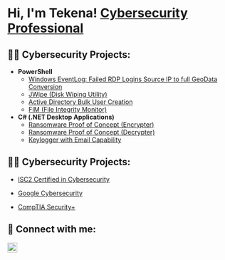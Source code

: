<h1>Hi, I'm Tekena! <a href="www.linkedin.com/in/tamunotekenajumbo/">Cybersecurity Professional</a>

<h2>👨‍💻 Cybersecurity Projects:</h2>


- <b>PowerShell</b>
  - [Windows EventLog: Failed RDP Logins Source IP to full GeoData Conversion](https://github.com/joshmadakor1/Sentinel-Lab)
  - [JWipe (Disk Wiping Utility)](https://github.com/joshmadakor1/Jwipe.PowerShell)
  - [Active Directory Bulk User Creation](https://github.com/joshmadakor1/AD_PS)
  - [FIM (File Integrity Monitor)](https://github.com/joshmadakor1/PowerShell-Integrity-FIM)
- <b>C# (.NET Desktop Applications)</b>
  - [Ransomware Proof of Concept (Encrypter)](https://github.com/joshmadakor1/EncrypterPOC)
  - [Ransomware Proof of Concept (Decrypter)](https://github.com/joshmadakor1/DecrypterPOC)
  - [Keylogger with Email Capability](https://github.com/joshmadakor1/Key-Logger-With-Email)




<h2>👨‍💻 Cybersecurity Projects:</h2>

  - [ISC2 Certified in Cybersecurity](https://my.isc2.org/digitalcert)
  
  - [Google Cybersecurity](https://coursera.org/share/a0dd512aa90986148332d10dd520e99c)
    
  - [CompTIA Security+](https://www.credly.com/badges/0549b7d6-840e-403c-b0a7-f8fa4ff6a423/public_url)

<h2> 🤳 Connect with me:</h2>

[<img align="left" alt="JoshMadakor | LinkedIn" width="22px" src="https://cdn.jsdelivr.net/npm/simple-icons@v3/icons/linkedin.svg" />][linkedin]

[linkedin]: www.linkedin.com/in/tamunotekenajumbo

<!--
**joshmadakor1/joshmadakor1** is a ✨ _special_ ✨ repository because its `README.md` (this file) appears on your GitHub profile.

Here are some ideas to get you started:

- 🔭 I’m currently working on ...
- 🌱 I’m currently learning ...

-->
